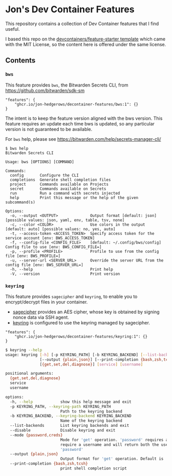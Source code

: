 # Jon's Dev Container Features

This repository contains a collection of Dev Container features that I find useful.

I based this repo on the [devcontainers/feature-starter template](https://github.com/devcontainers/feature-starter) which came with the MIT License, so the content here is offered
under the same license.

## Contents

### `bws`

This feature provides `bws`, the Bitwarden Secrets CLI, from https://github.com/bitwarden/sdk-sm

```jsonc
"features": {
    "ghcr.io/jon-hedgerows/decontainer-features/bws:1": {}
}
```

The intent is to keep the feature version aligned with the bws version.  This feature requires an update
each time bws is updated, so any particular version is not guaranteed to be available.

For `bws` help, please see https://bitwarden.com/help/secrets-manager-cli/

```shell
$ bws help
Bitwarden Secrets CLI

Usage: bws [OPTIONS] [COMMAND]

Commands:
  config       Configure the CLI
  completions  Generate shell completion files
  project      Commands available on Projects
  secret       Commands available on Secrets
  run          Run a command with secrets injected
  help         Print this message or the help of the given subcommand(s)

Options:
  -o, --output <OUTPUT>              Output format [default: json] [possible values: json, yaml, env, table, tsv, none]
  -c, --color <COLOR>                Use colors in the output [default: auto] [possible values: no, yes, auto]
  -t, --access-token <ACCESS_TOKEN>  Specify access token for the service account [env: BWS_ACCESS_TOKEN]
  -f, --config-file <CONFIG_FILE>    [default: ~/.config/bws/config] Config file to use [env: BWS_CONFIG_FILE=]
  -p, --profile <PROFILE>            Profile to use from the config file [env: BWS_PROFILE=]
  -u, --server-url <SERVER_URL>      Override the server URL from the config file [env: BWS_SERVER_URL=]
  -h, --help                         Print help
  -V, --version                      Print version
```


### `keyring`

This feature provides `sagecipher` and `keyring`, to enable you to encrypt/decrypt files in your container.

- [sagecipher](https://pypi.org/project/sagecipher/) provides an AES cipher, whose key is obtained by signing nonce data via SSH agent.
- [keyring](https://pypi.org/project/keyring/) is configured to use the keyring managed by sagecipher.

```jsonc
"features": {
    "ghcr.io/jon-hedgerows/decontainer-features/keyring:1": {}
}
```

```bash
$ keyring --help
usage: keyring [-h] [-p KEYRING_PATH] [-b KEYRING_BACKEND] [--list-backends] [--disable] [--mode {password,creds}]
               [--output {plain,json}] [--print-completion {bash,zsh,tcsh}]
               [{get,set,del,diagnose}] [service] [username]

positional arguments:
  {get,set,del,diagnose}
  service
  username

options:
  -h, --help            show this help message and exit
  -p KEYRING_PATH, --keyring-path KEYRING_PATH
                        Path to the keyring backend
  -b KEYRING_BACKEND, --keyring-backend KEYRING_BACKEND
                        Name of the keyring backend
  --list-backends       List keyring backends and exit
  --disable             Disable keyring and exit
  --mode {password,creds}
                        Mode for 'get' operation. 'password' requires a username and will return only the password. 'creds' does not
                        require a username and will return both the username and password separated by a newline. Default is
                        'password'
  --output {plain,json}
                        Output format for 'get' operation. Default is 'plain'
  --print-completion {bash,zsh,tcsh}
                        print shell completion script
```

